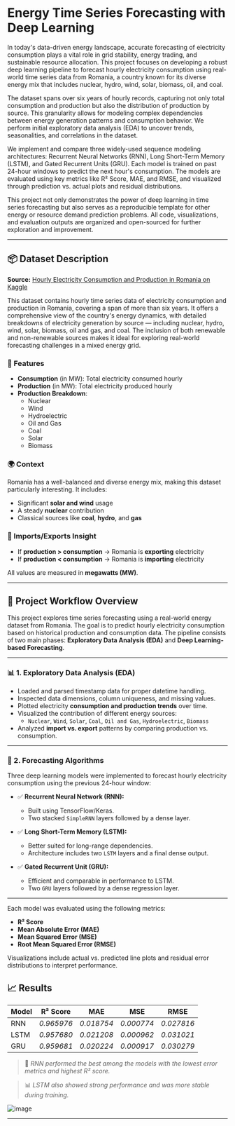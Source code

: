 #  Energy Time Series Forecasting with Deep Learning

In today's data-driven energy landscape, accurate forecasting of electricity consumption plays a vital role in grid stability, energy trading, and sustainable resource allocation. This project focuses on developing a robust deep learning pipeline to forecast hourly electricity consumption using real-world time series data from Romania, a country known for its diverse energy mix that includes nuclear, hydro, wind, solar, biomass, oil, and coal.

The dataset spans over six years of hourly records, capturing not only total consumption and production but also the distribution of production by source. This granularity allows for modeling complex dependencies between energy generation patterns and consumption behavior. We perform initial exploratory data analysis (EDA) to uncover trends, seasonalities, and correlations in the dataset.

We implement and compare three widely-used sequence modeling architectures: Recurrent Neural Networks (RNN), Long Short-Term Memory (LSTM), and Gated Recurrent Units (GRU). Each model is trained on past 24-hour windows to predict the next hour's consumption. The models are evaluated using key metrics like R² Score, MAE, and RMSE, and visualized through prediction vs. actual plots and residual distributions.

This project not only demonstrates the power of deep learning in time series forecasting but also serves as a reproducible template for other energy or resource demand prediction problems. All code, visualizations, and evaluation outputs are organized and open-sourced for further exploration and improvement.

---

## 📦 Dataset Description

**Source:** [Hourly Electricity Consumption and Production in Romania on Kaggle](https://www.kaggle.com/datasets/stefancomanita/hourly-electricity-consumption-and-production/data)

This dataset contains hourly time series data of electricity consumption and production in Romania, covering a span of more than six years. It offers a comprehensive view of the country's energy dynamics, with detailed breakdowns of electricity generation by source — including nuclear, hydro, wind, solar, biomass, oil and gas, and coal. The inclusion of both renewable and non-renewable sources makes it ideal for exploring real-world forecasting challenges in a mixed energy grid.

### 🔧 Features
- **Consumption** (in MW): Total electricity consumed hourly  
- **Production** (in MW): Total electricity produced hourly  
- **Production Breakdown**:
  - Nuclear  
  - Wind  
  - Hydroelectric  
  - Oil and Gas  
  - Coal  
  - Solar  
  - Biomass  

### 🌍 Context
Romania has a well-balanced and diverse energy mix, making this dataset particularly interesting. It includes:
- Significant **solar and wind** usage  
- A steady **nuclear** contribution  
- Classical sources like **coal**, **hydro**, and **gas**

### 🔁 Imports/Exports Insight
- If **production > consumption** → Romania is **exporting** electricity  
- If **production < consumption** → Romania is **importing** electricity  

All values are measured in **megawatts (MW)**.

---

## 🔧 Project Workflow Overview

This project explores time series forecasting using a real-world energy dataset from Romania. The goal is to predict hourly electricity consumption based on historical production and consumption data. The pipeline consists of two main phases: **Exploratory Data Analysis (EDA)** and **Deep Learning-based Forecasting**.

---

### 📊 1. Exploratory Data Analysis (EDA)

- Loaded and parsed timestamp data for proper datetime handling.
- Inspected data dimensions, column uniqueness, and missing values.
- Plotted electricity **consumption and production trends** over time.
- Visualized the contribution of different energy sources:
  - `Nuclear`, `Wind`, `Solar`, `Coal`, `Oil and Gas`, `Hydroelectric`, `Biomass`
- Analyzed **import vs. export** patterns by comparing production vs. consumption.

---

### 🤖 2. Forecasting Algorithms

Three deep learning models were implemented to forecast hourly electricity consumption using the previous 24-hour window:

- ✅ **Recurrent Neural Network (RNN):**
  - Built using TensorFlow/Keras.
  - Two stacked `SimpleRNN` layers followed by a dense layer.

- ✅ **Long Short-Term Memory (LSTM):**
  - Better suited for long-range dependencies.
  - Architecture includes two `LSTM` layers and a final dense output.

- ✅ **Gated Recurrent Unit (GRU):**
  - Efficient and comparable in performance to LSTM.
  - Two `GRU` layers followed by a dense regression layer.

---

Each model was evaluated using the following metrics:

- **R² Score**
- **Mean Absolute Error (MAE)**
- **Mean Squared Error (MSE)**
- **Root Mean Squared Error (RMSE)**

Visualizations include actual vs. predicted line plots and residual error distributions to interpret performance.

## 📈 Results

| Model |   R² Score   |     MAE    |     MSE    |    RMSE    |
|-------|--------------|------------|------------|------------|
| RNN   | *0.965976*   | *0.018754* | *0.000774* | *0.027816* |
| LSTM  | *0.957680*   | *0.021208* | *0.000962* | *0.031021* |
| GRU   | *0.959681*   | *0.020224* | *0.000917* | *0.030279* |

> 📌 *RNN performed the best among the models with the lowest error metrics and highest R² score.*

> 📊 *LSTM also showed strong performance and was more stable during training.*




![image](https://github.com/user-attachments/assets/a095fdef-a0aa-404d-8090-1400a73afaac)



---
